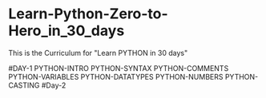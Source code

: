 # Learn-Python-Zero-to-Hero_in_30_days
This is the Curriculum for "Learn PYTHON in 30 days"

#DAY-1
PYTHON-INTRO
PYTHON-SYNTAX
PYTHON-COMMENTS
PYTHON-VARIABLES
PYTHON-DATATYPES
PYTHON-NUMBERS
PYTHON-CASTING
#Day-2

